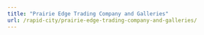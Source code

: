 ```yaml
---
title: "Prairie Edge Trading Company and Galleries"
url: /rapid-city/prairie-edge-trading-company-and-galleries/
---
```

